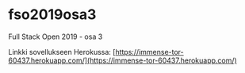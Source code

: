 # fso2019osa3
Full Stack Open 2019 - osa 3

Linkki sovellukseen Herokussa: [https://immense-tor-60437.herokuapp.com/](https://immense-tor-60437.herokuapp.com/)
